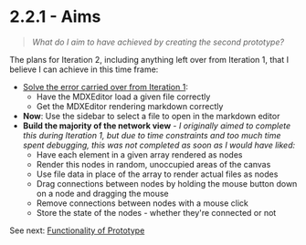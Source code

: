 # 2.2.1 - Aims

> *What do I aim to have achieved by creating the second prototype?*

The plans for Iteration 2, including anything left over from Iteration 1, that I believe I can achieve in this time frame:

* [Solve the error carried over from Iteration 1](../2.1-Iteration1/2.1.3-annotation_of_code####the-result.md):
  * Have the MDXEditor load a given file correctly
  * Get the MDXEditor rendering markdown correctly
* **Now**: Use the sidebar to select a file to open in the markdown editor
* **Build the majority of the network view** - *I originally aimed to complete this during Iteration 1, but due to time constraints and too much time spent debugging, this was not completed as soon as I would have liked:*
  * Have each element in a given array rendered as nodes
  * Render this nodes in random, unoccupied areas of the canvas
  * Use file data in place of the array to render actual files as nodes
  * Drag connections between nodes by holding the mouse button down on a node and dragging the mouse
  * Remove connections between nodes with a mouse click
  * Store the state of the nodes - whether they're connected or not

See next: [Functionality of Prototype](2.2.2-functionality_of_prototype.md)